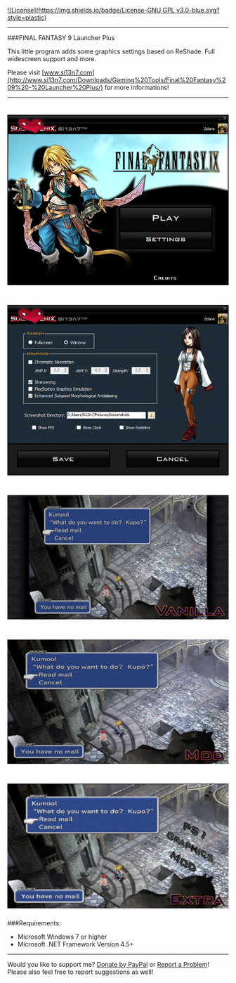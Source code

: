 ﻿[![License](https://img.shields.io/badge/License-GNU GPL v3.0-blue.svg?style=plastic)](https://github.com/Si13n7/FF9LauncherPlus/blob/master/LICENSE.txt)

***

###FINAL FANTASY 9 Launcher Plus

This little program adds some graphics settings based on ReShade. Full widescreen support and more.

Please visit [www.si13n7.com](http://www.si13n7.com/Downloads/Gaming%20Tools/Final%20Fantasy%209%20-%20Launcher%20Plus/) for more informations!
***
<h1 align="center"><sub><img  src="https://raw.githubusercontent.com/Si13n7/FF9LauncherPlus/master/Preview1.png"></sub></h1>

<h1 align="center"><sub><img  src="https://raw.githubusercontent.com/Si13n7/FF9LauncherPlus/master/Preview2.png"></sub></h1>

<h1 align="center"><sub><img  src="https://raw.githubusercontent.com/Si13n7/FF9LauncherPlus/master/Preview3.png"></sub></h1>

<h1 align="center"><sub><img  src="https://raw.githubusercontent.com/Si13n7/FF9LauncherPlus/master/Preview4.png"></sub></h1>

<h1 align="center"><sub><img  src="https://raw.githubusercontent.com/Si13n7/FF9LauncherPlus/master/Preview5.png"></sub></h1>

###Requirements:
- Microsoft Windows 7 or higher
- Microsoft .NET Framework Version 4.5+

***

Would you like to support me? [Donate by PayPal](https://www.paypal.com/cgi-bin/webscr?cmd=_s-xclick&hosted_button_id=GSCTSX46UPCDW) or [Report a Problem](https://support.si13n7.com/)! Please also feel free to report suggestions as well!
